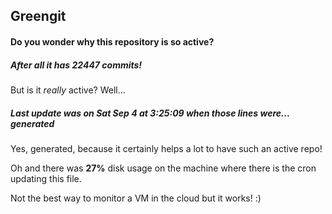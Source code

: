 ## Greengit

#### Do you wonder why this repository is so active?

##### After all it has 22447 commits!

But is it *really* active? Well...

##### Last update was on Sat Sep 4 at 3:25:09 when those lines were... generated

Yes, generated, because it certainly helps a lot to have such an active repo!

Oh and there was **27%** disk usage on the machine
where there is the cron updating this file.

Not the best way to monitor a VM in the cloud but it works! :)

